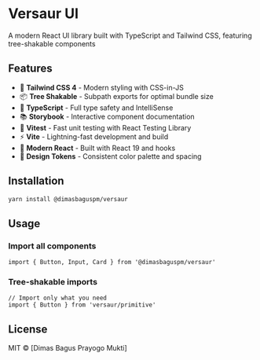 # Versaur UI

A modern React UI library built with TypeScript and Tailwind CSS, featuring tree-shakable
components

## Features

- 🎨 **Tailwind CSS 4** - Modern styling with CSS-in-JS
- 📦 **Tree Shakable** - Subpath exports for optimal bundle size
- 🔧 **TypeScript** - Full type safety and IntelliSense
- 📚 **Storybook** - Interactive component documentation
- 🧪 **Vitest** - Fast unit testing with React Testing Library
- ⚡ **Vite** - Lightning-fast development and build
- 🎯 **Modern React** - Built with React 19 and hooks
- 🎨 **Design Tokens** - Consistent color palette and spacing


## Installation

```bash
yarn install @dimasbaguspm/versaur
```

## Usage

### Import all components

```tsx
import { Button, Input, Card } from '@dimasbaguspm/versaur'
```

### Tree-shakable imports

```tsx
// Import only what you need
import { Button } from 'versaur/primitive'
```


## License

MIT © [Dimas Bagus Prayogo Mukti]
